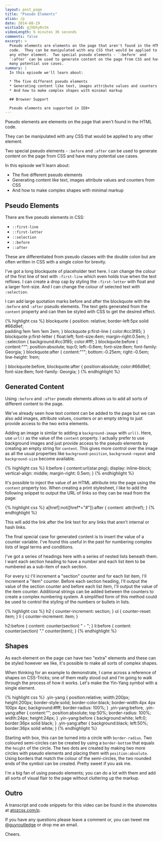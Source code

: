 ```yaml
---
layout: post_page
title: "Pseudo Elements"
alias: /p
date: 2014-08-19
wistiaId: gjhbhy0vtm
videoLength: 6 minutes 36 seconds
comments: false
excerpt: >
  Pseudo elements are elements on the page that aren't found in the HTML
  code.  They can be manipulated with any CSS that would be applied to
  any other element.  Two special pseudo elements - `:before` and
  `:after` can be used to generate content on the page from CSS and have
  many potential use cases.
summary: |
  In this episode we'll learn about:

  * The five different pseudo elements
  * Generating content like text, images attribute values and counters from CSS
  * And how to make complex shapes with minimal markup

  ## Browser Support

  Pseudo elements are supported in IE8+
---
```


Pseudo elements are elements on the page that aren't found in the HTML
code.

They can be manipulated with any CSS that would be applied to any other
element.

Two special pseudo elements - `:before` and `:after` can be used to
generate content on the page from CSS and have many potential use cases.

In this episode we'll learn about:

* The five different pseudo elements
* Generating content like text, images attribute values and counters from CSS
* And how to make complex shapes with minimal markup

## Pseudo Elements

There are five pseudo elements in CSS:

* `::first-line`
* `::first-letter`
* `::selection`
* `::before`
* `::after`

These are differentiated from pseudo classes with the double colon but
are often written in CSS with a single colon for brevity.

I've got a long blockquote of placeholder text here. I can change the
colour of the first line of text with `:first-line` which even holds
true when the text reflows. I can create a drop cap by styling the
`:first-letter` with float and a larger font-size. And I can change the
colour of selected text with `:selection`.

I can add large quotation marks before and after the blockquote with the
`:before` and `:after` pseudo elements. The text gets generated from the
`content` property and can then be styled with CSS to get the desired
effect.

{% highlight css %}
blockquote {
	position: relative;
	border-left:5px solid #66d9ef;	
	padding:1em 1em 1em 2em;
}
blockquote p:first-line {
	color:#cc3f85;
}
blockquote p:first-letter {
	float:left;
	font-size:4em;
	margin-right:0.5em;
}
::selection {
	background:#cc3f85;
	color:#fff;
}
blockquote:before {
	content:"“";
	position:absolute;
	top:0;
	left:-0.6em;
	font-size:8em;
	font-family: Georgia;
}
blockquote:after {
	content:"”";
	bottom:-0.25em;
	right:-0.5em;
	line-height: 1rem;
	
}
blockquote:before,
blockquote:after {
	position:absolute;
	color:#66d9ef;
	font-size:8em;
	font-family: Georgia;
}
{% endhighlight %}

## Generated Content

Using `:before` and `:after` pseudo elements allows us to add all sorts
of different content to the page.

We've already seen how text content can be added to the page but we can
also add images, attribute values, counters or an empty string to
just provide access to the two extra elements.

Adding an image is similar to adding a `background-image` with `url()`.
Here, use `url()` as the value of the `content` property. I actually
prefer to use background images and just provide access to the pseudo
elements by creating an empty string for `content`. This gives more
control over the image as all the usual properties like
`background-position`, `background-repeat` and `background-size` become
available.

{% highlight css %}
li:before {
	content:url(star.png);
	display: inline-block;
	vertical-align: middle;
	margin-right: 0.5em;
}
{% endhighlight %}

It's possible to inject the value of an HTML attribute into the page
using the `content` property too. When creating a print stylesheet,
I like to add the following snippet to output the URL of links so they
can be read from the page:

{% highlight css %}
a[href]:not([href*="#"]):after {
	content: attr(href);
}
{% endhighlight %}

This will add the link after the link text for any links that aren't
internal or hash links.

The final special case for generated content is to insert the value of
a counter variable. I've found this useful in the past for numbering
complex lists of legal terms and conditions.

I've got a series of headings here with a series of nested lists beneath
them. I want each section heading to have a number and each list item to be
numbered as a sub-item of each section.

For every `h2` I'll increment a "section" counter and for each list item, 
I'll increment a "item" counter. Before each section heading, I'll
output the value of the section counter and before each list item, I'll
output the value of the item counter. Additional strings can be added
between the counters to create a complex numbering system. A simplified
form of this method could be used to control the styling of the numbers
or bullets in lists.

{% highlight css %}
h2 { counter-increment: section; }
ul { counter-reset: item; }
li { counter-increment: item; }

h2:before {
	content: counter(section) " - ";
}
li:before {
	content: counter(section) "." counter(item);
}
{% endhighlight %}

## Shapes

As each element on the page can have two "extra" elements and these can
be styled however we like, it's possible to make all sorts of complex
shapes.

When thinking for an example to demonstrate, I came across a reference of
shapes on CSS-Tricks; one of them really stood out and I'm going to walk
through the process of how it works. Let's make the Yin-Yang symbol with
a single element.

{% highlight css %}
.yin-yang {
	position:relative;
	width:200px;
	height:200px;
	border-style:solid;
	border-color:black;
	border-width:4px 4px 100px 4px;
	background:#fff;
	border-radius: 100%;
}
.yin-yang:before,
.yin-yang:after {
	content:"";
	position:absolute;
	top:50%;
	border-radius: 100%;
	width:24px;
	height:24px;
}
.yin-yang:before {
	background:white;
	left:0;
	border:36px solid black;
}
.yin-yang:after {
	background:black;
	left:50%;
	border:36px solid white;
}
{% endhighlight %}

Starting with box, this can be turned into a circle with
`border-radius`. Two coloured semi-circles can be created by using
a `border-bottom` that equals the `height` of the circle. The two dots
are created by making two more circles with pseudo elements and
placing them with `position:absolute`. Using borders that match the
colour of the semi-circles, the two rounded ends of the symbol can be
created. Pretty sweet if you ask me.

I'm a big fan of using pseudo elements; you can do a lot with them and
add all sorts of visual flair to the page without cluttering up the
markup.

## Outro

A transcript and code snippets for this video can be found in the
shownotes at [atozcss.com/p](http://www.atozcss.com/p).

If you have any questions please leave a comment or, you can tweet me
[@guyroutledge](http://www.twitter.com/guyroutledge) or drop me an
email.

Cheers.
